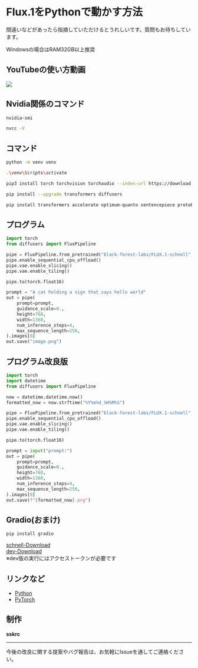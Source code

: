 
# Flux.1をPythonで動かす方法

間違いなどがあったら指摘していただけるとうれしいです。質問もお待ちしています。

Windowsの場合はRAM32GB以上推奨

## YouTubeの使い方動画
[![](https://img.youtube.com/vi/QWgKL8-F2Bw/0.jpg)](https://www.youtube.com/watch?v=QWgKL8-F2Bw)



## Nvidia関係のコマンド

```bash
nvidia-smi
```

```bash
nvcc -V
```

## コマンド

```bash
python -m venv venv
```

```bash
.\venv\Scripts\activate
```

```bash
pip3 install torch torchvision torchaudio --index-url https://download.pytorch.org/whl/cu124
```

```bash
pip install --upgrade transformers diffusers
```

```bash
pip install transformers accelerate optimum-quanto sentencepiece protobuf
```

## プログラム

```python
import torch
from diffusers import FluxPipeline

pipe = FluxPipeline.from_pretrained("black-forest-labs/FLUX.1-schnell", torch_dtype=torch.bfloat16)
pipe.enable_sequential_cpu_offload()
pipe.vae.enable_slicing()
pipe.vae.enable_tiling()

pipe.to(torch.float16)

prompt = "A cat holding a sign that says hello world"
out = pipe(
    prompt=prompt,
    guidance_scale=0.,
    height=768,
    width=1360,
    num_inference_steps=4,
    max_sequence_length=256,
).images[0]
out.save("image.png")
```

## プログラム改良版

```python
import torch
import datetime
from diffusers import FluxPipeline

now = datetime.datetime.now()
formatted_now = now.strftime("%Y%m%d_%H%M%S")

pipe = FluxPipeline.from_pretrained("black-forest-labs/FLUX.1-schnell", torch_dtype=torch.bfloat16)
pipe.enable_sequential_cpu_offload()
pipe.vae.enable_slicing()
pipe.vae.enable_tiling()

pipe.to(torch.float16)

prompt = input("prompt:")
out = pipe(
    prompt=prompt,
    guidance_scale=0.,
    height=768,
    width=1360,
    num_inference_steps=4,
    max_sequence_length=256,
).images[0]
out.save(f"{formatted_now}.png")
```

## Gradio(おまけ)

```bash
pip install gradio
```

[schnell-Download](./app-gra.py)  
[dev-Download](./app-gra-dev.py)  
※dev版の実行にはアクセストークンが必要です

## リンクなど

* [Python](https://www.python.org/)
* [PyTorch](https://pytorch.org/)



## 制作
**sskrc**

---

今後の改良に関する提案やバグ報告は、お気軽にIssueを通してご連絡ください。

